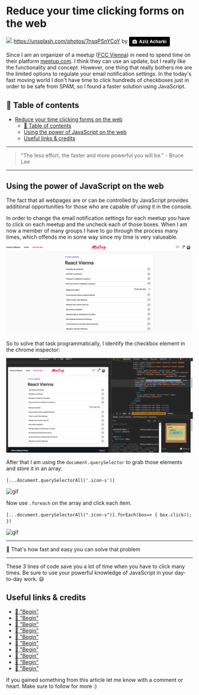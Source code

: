 # Reduce your time clicking forms on the web

[<img src="https://images.unsplash.com/photo-1494249465471-5655b7878482?dpr=2&auto=format&fit=crop&w=1080&h=720&q=80&cs=tinysrgb&crop=">](
https://unsplash.com/photos/7nsqPSnYCoY)
https://unsplash.com/photos/7nsqPSnYCoY by <a style="background-color:black;color:white;text-decoration:none;padding:4px 6px;font-family:-apple-system, BlinkMacSystemFont, &quot;San Francisco&quot;, &quot;Helvetica Neue&quot;, Helvetica, Ubuntu, Roboto, Noto, &quot;Segoe UI&quot;, Arial, sans-serif;font-size:12px;font-weight:bold;line-height:1.2;display:inline-block;border-radius:3px;" href="http://unsplash.com/@acharki95?utm_medium=referral&amp;utm_campaign=photographer-credit&amp;utm_content=creditBadge" target="_blank" rel="noopener noreferrer" title="Download free do whatever you want high-resolution photos from Aziz Acharki"><span style="display:inline-block;padding:2px 3px;"><svg xmlns="http://www.w3.org/2000/svg" style="height:12px;width:auto;position:relative;vertical-align:middle;top:-1px;fill:white;" viewBox="0 0 32 32"><title></title><path d="M20.8 18.1c0 2.7-2.2 4.8-4.8 4.8s-4.8-2.1-4.8-4.8c0-2.7 2.2-4.8 4.8-4.8 2.7.1 4.8 2.2 4.8 4.8zm11.2-7.4v14.9c0 2.3-1.9 4.3-4.3 4.3h-23.4c-2.4 0-4.3-1.9-4.3-4.3v-15c0-2.3 1.9-4.3 4.3-4.3h3.7l.8-2.3c.4-1.1 1.7-2 2.9-2h8.6c1.2 0 2.5.9 2.9 2l.8 2.4h3.7c2.4 0 4.3 1.9 4.3 4.3zm-8.6 7.5c0-4.1-3.3-7.5-7.5-7.5-4.1 0-7.5 3.4-7.5 7.5s3.3 7.5 7.5 7.5c4.2-.1 7.5-3.4 7.5-7.5z"></path></svg></span><span style="display:inline-block;padding:2px 3px;">Aziz Acharki</span></a>

Since I am an organizer of a meetup ([FCC Vienna](https://www.meetup.com/de-DE/Free-Code-Camp-Vienna/)) in need to spend time on their platform [meetup.com](meetup.com). I think they can use an update, but I really like the functionality and concept. However, one thing that really bothers me are the limited options to regulate your email notification settings. In the today's fast moving world I don't have time to click hundreds of checkboxes just in order to be safe from SPAM, so I found a faster solution using JavaScript.


## 📄 Table of contents


<!-- toc orderedList:0 depthFrom:1 depthTo:6 -->

* [Reduce your time clicking forms on the web](#reduce-your-time-clicking-forms-on-the-web)
  * [📄 Table of contents](#table-of-contents)
  * [Using the power of JavaScript on the web](#using-the-power-of-javascript-on-the-web)
  * [Useful links & credits](#useful-links-credits)

<!-- tocstop -->


---
>"The less effort, the faster and more powerful you will be." - Bruce Lee
---

## Using the power of JavaScript on the web

The fact that all webpages are or can be controlled by JavaScript provides additional opportunities for those who are capable of using it in the console.

In order to change the email notification settings for each meetup you have to click on each meetup and the uncheck each of those boxes. When I am now a member of many groups I have to go through the process many times, which offends me in some way since my time is very valueable.

<img src="../assets/REDCLICK/emailUpdates.png" alt="screenshot"/>

So to solve that task programmatically, I identify the checkbox element in the chrome inspector:

<img src="../assets/REDCLICK/inspector.png" alt="screenshot"/>

After that I am using the `document.querySelector` to grab those elements and store it in an array:

`[...document.querySelectorAll('.icon-s')]`

<img src="http://recordit.co/yWtOhgoZju.gif" alt="gif"/>

Now use `.foreach` on the array and click each item.

`[...document.querySelectorAll(".icon-s")].forEach(box=> {
  box.click();
})`


<img src="http://g.recordit.co/LcTYPfxEEj.gif" alt="gif"/>

___
🚀 That's how fast and easy you can solve that problem
___

These 3 lines of code save you a lot of time when you have to click many times. Be sure to use your powerful knowledge of JavaScript in your day-to-day work. 😃




## Useful links & credits
- [📄 "Begin"](afgafgadgads)
- [📄 "Begin"](afgafgadgads)
- [📄 "Begin"](afgafgadgads)
- [📄 "Begin"](afgafgadgads)
- [📄 "Begin"](afgafgadgads)
- [📄 "Begin"](afgafgadgads)
- [📄 "Begin"](afgafgadgads)
- [📄 "Begin"](afgafgadgads)
- [📄 "Begin"](afgafgadgads)
- [📄 "Begin"](afgafgadgads)



If you gained something from this article let me know with a comment or heart. Make sure to follow for more :)


<!-- Written by Daniel Deutsch (deudan1010@gmail.com) -->
